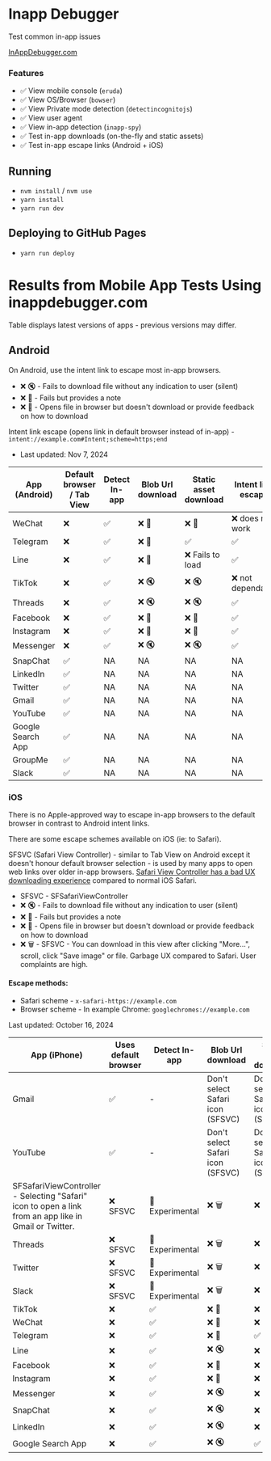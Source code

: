 # Inapp Debugger

Test common in-app issues

[InAppDebugger.com](https://inappdebugger.com)

### Features

- ✅ View mobile console (`eruda`)
- ✅ View OS/Browser (`bowser`)
- ✅ View Private mode detection (`detectincognitojs`)
- ✅ View user agent
- ✅ View in-app detection (`inapp-spy`)
- ✅ Test in-app downloads (on-the-fly and static assets)
- ✅ Test in-app escape links (Android + iOS)

## Running

- `nvm install` / `nvm use`
- `yarn install`
- `yarn run dev`

## Deploying to GitHub Pages

- `yarn run deploy`

# Results from Mobile App Tests Using inappdebugger.com

Table displays latest versions of apps - previous versions may differ.

## Android

On Android, use the intent link to escape most in-app browsers.

- ❌ 🔇 - Fails to download file without any indication to user (silent)
- ❌ 📝 - Fails but provides a note
- ❌ 📂 - Opens file in browser but doesn't download or provide feedback on how to download

Intent link escape (opens link in default browser instead of in-app) - `intent://example.com#Intent;scheme=https;end`

- Last updated: Nov 7, 2024

| App (Android)     | Default browser / Tab View | Detect In-app | Blob Url download | Static asset download | Intent link escape |
| ----------------- | -------------------------- | ------------- | ----------------- | --------------------- | ------------------ |
| WeChat            | ❌                         | ✅            | ❌ 📝             | ❌ 📝                 | ❌ does not work   |
| Telegram          | ❌                         | ✅            | ❌ 📝             | ✅                    | ✅                 |
| Line              | ❌                         | ✅            | ❌ 📝             | ❌ Fails to load      | ✅                 |
| TikTok            | ❌                         | ✅            | ❌ 🔇             | ❌ 🔇                 | ❌ not dependable  |
| Threads           | ❌                         | ✅            | ❌ 🔇             | ❌ 🔇                 | ✅                 |
| Facebook          | ❌                         | ✅            | ❌ 📝             | ❌ 📂                 | ✅                 |
| Instagram         | ❌                         | ✅            | ❌ 📝             | ❌ 📂                 | ✅                 |
| Messenger         | ❌                         | ✅            | ❌ 🔇             | ❌ 🔇                 | ✅                 |
| SnapChat          | ✅                         | NA            | NA                | NA                    | NA                 |
| LinkedIn          | ✅                         | NA            | NA                | NA                    | NA                 |
| Twitter           | ✅                         | NA            | NA                | NA                    | NA                 |
| Gmail             | ✅                         | NA            | NA                | NA                    | NA                 |
| YouTube           | ✅                         | NA            | NA                | NA                    | NA                 |
| Google Search App | ✅                         | NA            | NA                | NA                    | NA                 |
| GroupMe           | ✅                         | NA            | NA                | NA                    | NA                 |
| Slack             | ✅                         | NA            | NA                | NA                    | NA                 |

### iOS

There is no Apple-approved way to escape in-app browsers to the default browser in contrast to Android intent links.

There are some escape schemes available on iOS (ie: to Safari).

SFSVC (Safari View Controller) - similar to Tab View on Android except it doesn't honour default browser selection - is used by many apps to open web links over older in-app browsers. [Safari View Controller has a bad UX downloading experience](https://bsky.app/profile/shalanah.bsky.social/post/3las76tply22p) compared to normal iOS Safari.

- SFSVC - SFSafariViewController
- ❌ 🔇 - Fails to download file without any indication to user (silent)
- ❌ 📝 - Fails but provides a note
- ❌ 📂 - Opens file in browser but doesn't download or provide feedback on how to download
- ❌ 🗑️ - SFSVC - You can download in this view after clicking "More...", scroll, click "Save image" or file. Garbage UX compared to Safari. User complaints are high.

#### Escape methods:

- Safari scheme - `x-safari-https://example.com`
- Browser scheme - In example Chrome: `googlechromes://example.com`

Last updated: October 16, 2024

| App (iPhone)                                                                                          | Uses default browser | Detect In-app   | Blob Url download                | Static asset download            | Safari scheme | Browser scheme |
| ----------------------------------------------------------------------------------------------------- | -------------------- | --------------- | -------------------------------- | -------------------------------- | ------------- | -------------- |
| Gmail                                                                                                 | ✅                   | -               | Don't select Safari icon (SFSVC) | Don't select Safari icon (SFSVC) | -             | -              |
| YouTube                                                                                               | ✅                   | -               | Don't select Safari icon (SFSVC) | Don't select Safari icon (SFSVC) | -             | -              |
| SFSafariViewController - Selecting "Safari" icon to open a link from an app like in Gmail or Twitter. | ❌ SFSVC             | 🧪 Experimental | ❌ 🗑️                            | ❌ 🗑️                            | ✅            | ✅             |
| Threads                                                                                               | ❌ SFSVC             | 🧪 Experimental | ❌ 🗑️                            | ❌ 🗑️                            | ✅            | ✅             |
| Twitter                                                                                               | ❌ SFSVC             | 🧪 Experimental | ❌ 🗑️                            | ❌ 🗑️                            | ✅            | ✅             |
| Slack                                                                                                 | ❌ SFSVC             | 🧪 Experimental | ❌ 🗑️                            | ❌ 🗑️                            | ✅            | ✅             |
| TikTok                                                                                                | ❌                   | ✅              | ❌ 📂                            | ❌ 📂                            | ✅            | ❌             |
| WeChat                                                                                                | ❌                   | ✅              | ❌ 📝                            | ❌ 📝                            | ❌            | ❌             |
| Telegram                                                                                              | ❌                   | ✅              | ❌ 📂                            | ✅                               | ✅            | ✅             |
| Line                                                                                                  | ❌                   | ✅              | ❌ 🔇                            | ❌ 📂                            | ✅            | ✅             |
| Facebook                                                                                              | ❌                   | ✅              | ❌ 📂                            | ❌ 📂                            | ✅            | ✅             |
| Instagram                                                                                             | ❌                   | ✅              | ❌ 📂                            | ❌ 📂                            | ✅            | ✅             |
| Messenger                                                                                             | ❌                   | ✅              | ❌ 🔇                            | ❌ 📂                            | ✅            | ❌             |
| SnapChat                                                                                              | ❌                   | ✅              | ❌ 🔇                            | ❌ 📂                            | ❌            | ❌             |
| LinkedIn                                                                                              | ❌                   | ✅              | ❌ 🔇                            | ❌ 📂                            | ✅            | ✅             |
| Google Search App                                                                                     | ❌                   | ✅              | ❌ 🔇                            | ✅                               | ✅            | ✅             |

